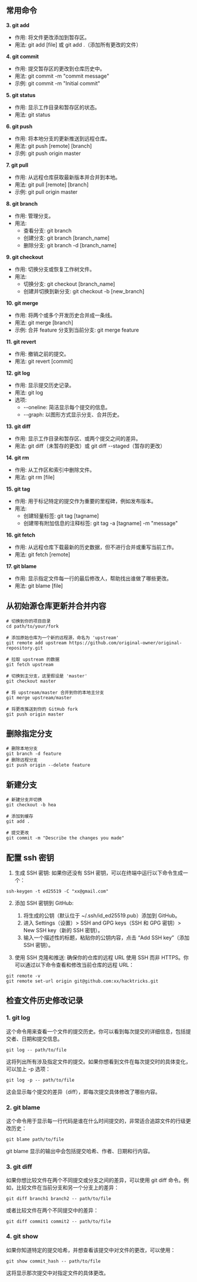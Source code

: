## 常用命令

**3. git add**
  - 作用: 将文件更改添加到暂存区。
  - 用法: git add [file] 或 git add .（添加所有更改的文件）

**4. git commit**
  - 作用: 提交暂存区的更改到仓库历史中。
  - 用法: git commit -m "commit message"
  - 示例: git commit -m "Initial commit"

**5. git status**
  - 作用: 显示工作目录和暂存区的状态。
  - 用法: git status

**6. git push**
  - 作用: 将本地分支的更新推送到远程仓库。
  - 用法: git push [remote] [branch]
  - 示例: git push origin master

**7. git pull**
  - 作用: 从远程仓库获取最新版本并合并到本地。
  - 用法: git pull [remote] [branch]
  - 示例: git pull origin master

**8. git branch**
  - 作用: 管理分支。
  - 用法:
    - 查看分支: git branch
    - 创建分支: git branch [branch_name]
    - 删除分支: git branch -d [branch_name]

**9. git checkout**
  - 作用: 切换分支或恢复工作树文件。
  - 用法:
    - 切换分支: git checkout [branch_name]
    - 创建并切换到新分支: git checkout -b [new_branch]

**10. git merge**
  - 作用: 将两个或多个开发历史合并成一条线。
  - 用法: git merge [branch]
  - 示例: 合并 feature 分支到当前分支: git merge feature

**11. git revert**
  - 作用: 撤销之前的提交。
  - 用法: git revert [commit]

**12. git log**
  - 作用: 显示提交历史记录。
  - 用法: git log
  - 选项:
    - --oneline: 简洁显示每个提交的信息。
    - --graph: 以图形方式显示分支、合并历史。

**13. git diff**
  - 作用: 显示工作目录和暂存区、或两个提交之间的差异。
  - 用法: git diff（未暂存的更改）或 git diff --staged（暂存的更改）

**14. git rm**
  - 作用: 从工作区和索引中删除文件。
  - 用法: git rm [file]


**15. git tag**
  - 作用: 用于标记特定的提交作为重要的里程碑，例如发布版本。
  - 用法:
    - 创建轻量标签: git tag [tagname]
    - 创建带有附加信息的注释标签: git tag -a [tagname] -m "message"

**16. git fetch**
  - 作用: 从远程仓库下载最新的历史数据，但不进行合并或重写当前工作。
  - 用法: git fetch [remote]

**17. git blame**
  - 作用: 显示指定文件每一行的最后修改人，帮助找出谁做了哪些更改。
  - 用法: git blame [file]

## 从初始源仓库更新并合并内容
```shell
# 切换到你的项目目录
cd path/to/your/fork

# 添加原始仓库为一个新的远程源，命名为 'upstream'
git remote add upstream https://github.com/original-owner/original-repository.git

# 拉取 upstream 的数据
git fetch upstream

# 切换到主分支，这里假设是 'master'
git checkout master

# 将 upstream/master 合并到你的本地主分支
git merge upstream/master

# 将更改推送到你的 GitHub fork
git push origin master

```

## 删除指定分支

```shell
# 删除本地分支
git branch -d feature
# 删除远程分支
git push origin --delete feature
```

## 新建分支

```shell
# 新建分支并切换
git checkout -b hea

# 添加到缓存
git add .

# 提交更改
git commit -m "Describe the changes you made"
```

## 配置 ssh 密钥
1. 生成 SSH 密钥: 如果你还没有 SSH 密钥，可以在终端中运行以下命令生成一个：
```shell
ssh-keygen -t ed25519 -C "xx@gmail.com"
```

2. 添加 SSH 密钥到 GitHub:
   1. 将生成的公钥（默认位于 ~/.ssh/id_ed25519.pub）添加到 GitHub。
   2. 进入 Settings（设置）> SSH and GPG keys（SSH 和 GPG 密钥）> New SSH key（新的 SSH 密钥）。
   3. 输入一个描述性的标题，粘贴你的公钥内容，点击 “Add SSH key”（添加 SSH 密钥）。

3. 使用 SSH 克隆和推送: 确保你的仓库的远程 URL 使用 SSH 而非 HTTPS。你可以通过以下命令查看和修改当前仓库的远程 URL：
```shell
git remote -v
git remote set-url origin git@github.com:xx/hacktricks.git
```

## 检查文件历史修改记录

### 1. git log
这个命令用来查看一个文件的提交历史。你可以看到每次提交的详细信息，包括提交者、日期和提交信息。

```shell
git log -- path/to/file
```

这将列出所有涉及指定文件的提交。如果你想看到文件在每次提交时的具体变化，可以加上 -p 选项：

```shell
git log -p -- path/to/file
```

这会显示每个提交的差异（diff），即每次提交具体修改了哪些内容。

### 2. git blame
这个命令用于显示每一行代码是谁在什么时间提交的，非常适合追踪文件的行级更改历史：

```shell
git blame path/to/file
```

git blame 显示的输出中会包括提交哈希、作者、日期和行内容。

### 3. git diff
如果你想比较文件在两个不同提交或分支之间的差异，可以使用 git diff 命令。例如，比较文件在当前分支和另一个分支上的差异：

```shell
git diff branch1 branch2 -- path/to/file
```

或者比较文件在两个不同提交中的差异：

```shell
git diff commit1 commit2 -- path/to/file
```
### 4. git show
如果你知道特定的提交哈希，并想查看该提交中对文件的更改，可以使用：

```shell
git show commit_hash -- path/to/file
```

这将显示那次提交中对指定文件的具体更改。